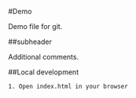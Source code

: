 #Demo

Demo file for git.

##subheader

Additional comments.


##Local development

    1. Open index.html in your browser